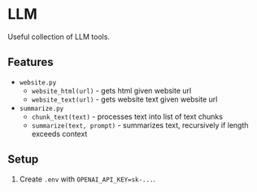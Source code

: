 # LLM

Useful collection of LLM tools.

## Features

- `website.py`
  - `website_html(url)` - gets html given website url
  - `website_text(url)` - gets website text given website url
- `summarize.py`
  - `chunk_text(text)` - processes text into list of text chunks
  - `summarize(text, prompt)` - summarizes text, recursively if length exceeds context

## Setup

1. Create `.env` with `OPENAI_API_KEY=sk-...`.